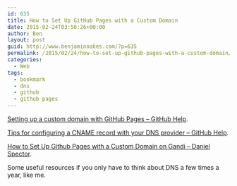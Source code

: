 ```yaml
---
id: 635
title: How to Set Up GitHub Pages with a Custom Domain
date: 2015-02-24T03:58:26+00:00
author: Ben
layout: post
guid: http://www.benjaminoakes.com/?p=635
permalink: /2015/02/24/how-to-set-up-github-pages-with-a-custom-domain/
categories:
  - Web
tags:
  - bookmark
  - dns
  - github
  - github pages
---
```

[Setting up a custom domain with GitHub Pages &#8211; GitHub Help](https://help.github.com/articles/setting-up-a-custom-domain-with-github-pages/).
  
[Tips for configuring a CNAME record with your DNS provider &#8211; GitHub Help](https://help.github.com/articles/tips-for-configuring-a-cname-record-with-your-dns-provider/).
  
[How to Set Up Github Pages with a Custom Domain on Gandi &#8211; Daniel Spector](http://spector.io/how-to-set-up-github-pages-with-a-custom-domain-on-gandi/).

Some useful resources if you only have to think about DNS a few times a year, like me.